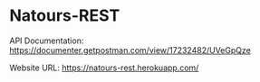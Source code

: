 # Natours-REST

API Documentation: https://documenter.getpostman.com/view/17232482/UVeGpQze


Website URL: https://natours-rest.herokuapp.com/

